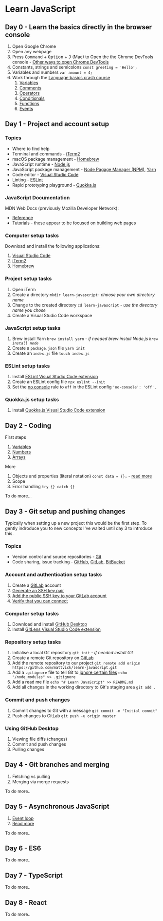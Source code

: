 # Learn JavaScript

## Day 0 - Learn the basics directly in the browser console

1. Open Google Chrome
1. Open any webpage
1. Press <kbd>Command</kbd> + <kbd>Option</kbd> + <kbd>J</kbd> (Mac) to Open the the Chrome DevTools console - [Other ways to open Chrome DevTools](https://developers.google.com/web/tools/chrome-devtools#open)
1. Constants, strings and semicolons `const greeting = 'Hello';`
1. Variables and numbers `var amount = 4;`
1. Work through the [Language basics crash course](https://developer.mozilla.org/en-US/docs/Learn/Getting_started_with_the_web/JavaScript_basics#language_basics_crash_course)
   1. [Variables](https://developer.mozilla.org/en-US/docs/Learn/Getting_started_with_the_web/JavaScript_basics#variables)
   1. [Comments](https://developer.mozilla.org/en-US/docs/Learn/Getting_started_with_the_web/JavaScript_basics#comments)
   1. [Operators](https://developer.mozilla.org/en-US/docs/Learn/Getting_started_with_the_web/JavaScript_basics#operators)
   1. [Conditionals](https://developer.mozilla.org/en-US/docs/Learn/Getting_started_with_the_web/JavaScript_basics#conditionals)
   1. [Functions](https://developer.mozilla.org/en-US/docs/Learn/Getting_started_with_the_web/JavaScript_basics#functions)
   1. [Events](https://developer.mozilla.org/en-US/docs/Learn/Getting_started_with_the_web/JavaScript_basics#events)

## Day 1 - Project and account setup

### Topics

* Where to find help
* Terminal and commands - [iTerm2](https://iterm2.com/)
* macOS package management - [Homebrew](https://brew.sh/)
* JavaScript runtime - [Node.js](https://nodejs.org/en/)
* JavaScript package management - [Node Pagage Manager (NPM)](https://www.npmjs.com/), [Yarn](https://yarnpkg.com/)
* Code editor - [Visual Studio Code](https://code.visualstudio.com/)
* Linting - [ESLint](https://eslint.org/)
* Rapid prototyping playground - [Quokka.js](https://quokkajs.com/)

### JavaScript Documentation

MDN Web Docs (previously Mozilla Developer Network):

* [Reference](https://developer.mozilla.org/en-US/docs/Web/JavaScript/Reference)
* [Tutorials](https://developer.mozilla.org/en-US/docs/Web/JavaScript#tutorials) - these appear to be focused on building web pages

### Computer setup tasks

Download and install the following applications:

1. [Visual Studio Code](https://code.visualstudio.com/)
1. [iTerm2](https://iterm2.com/)
1. [Homebrew](https://brew.sh/)

### Project setup tasks

1. Open iTerm
1. Create a directory `mkdir learn-javascript`- _choose your own directory name_
1. Change to the created directory `cd learn-javascript` - _use the directory name you chose_
1. Create a Visual Studio Code workspace

### JavaScript setup tasks

1. Brew install Yarn `brew install yarn` - _if needed brew install Node.js `brew install node`_
1. Create a `package.json` file `yarn init`
1. Create an `index.js` file `touch index.js`

### ESLint setup tasks

1. Install [ESLint Visual Studio Code extension](https://marketplace.visualstudio.com/items?itemName=dbaeumer.vscode-eslint)
1. Create an ESLint config file `npx eslint --init`
1. Set the [no console](https://eslint.org/docs/rules/no-console) rule to `off` in the ESLint config `'no-console': 'off',`

### Quokka.js setup tasks

1. Install [Quokka.js Visual Studio Code extension](https://marketplace.visualstudio.com/items?itemName=WallabyJs.quokka-vscode)

## Day 2 - Coding

First steps

1. [Variables](https://developer.mozilla.org/en-US/docs/Learn/JavaScript/First_steps/Variables)
1. [Numbers](https://developer.mozilla.org/en-US/docs/Learn/JavaScript/First_steps/Math)
1. [Arrays](https://developer.mozilla.org/en-US/docs/Learn/JavaScript/First_steps/Arrays)

More

1. Objects and properties (literal notation) `const data = {};` - [read more](https://developer.mozilla.org/en-US/docs/Web/JavaScript/Guide/Working_with_Objects)
1. Scope
1. Error handling `try {} catch {}`

To do more...

## Day 3 - Git setup and pushing changes

Typically when setting up a new project this would be the first step. To gently indroduce you to new concepts I've waited until day 3 to introduce this.

### Topics

* Version control and source repositories - [Git](https://git-scm.com/)
* Code sharing, issue tracking - [GitHub](https://github.com/), [GitLab](https://about.gitlab.com/), [BitBucket](https://bitbucket.org/)

### Account and authentication setup tasks

1. Create a [GitLab](https://about.gitlab.com/) account
1. [Generate an SSH key pair](https://docs.gitlab.com/ee/ssh/#generate-an-ssh-key-pair)
1. [Add the public SSH key to your GitLab account](https://docs.gitlab.com/ee/ssh/#add-an-ssh-key-to-your-gitlab-account)
1. [Verify that you can connect](https://docs.gitlab.com/ee/ssh/#verify-that-you-can-connect)

### Computer setup tasks

1. Download and install [GitHub Desktop](https://desktop.github.com/)
1. Install [GitLens Visual Studio Code extension](https://marketplace.visualstudio.com/items?itemName=eamodio.gitlens)

### Repository setup tasks

1. Initialise a local Git repository `git init` - _if needed install Git_
1. Create a remote Git repository on [GitLab](https://about.gitlab.com/)
1. Add the remote repository to our project `git remote add origin https://github.com/mattvick/learn-javascript.git`
1. Add a `.gitignore` file to tell Git to [ignore certain files](https://help.github.com/articles/ignoring-files/) `echo "/node_modules" >> .gitignore`
1. Add a read me file `echo "# Learn JavaScript" >> README.md`
1. Add all changes in the working directory to Git's staging area `git add .`

### Commit and push changes

1. Commit changes to Git with a message `git commit -m "Initial commit"`
1. Push changes to GitLab `git push -u origin master`

### Using GitHub Desktop

1. Viewing file diffs (changes) 
1. Commit and push changes
1. Pulling changes

## Day 4 - Git branches and merging

1. Fetching vs pulling
1. Merging via merge requests

To do more..

## Day 5 - Asynchronous JavaScript

1. [Event loop](https://www.youtube.com/watch?v=8aGhZQkoFbQ)
1. [Read more](https://developer.mozilla.org/en-US/docs/Learn/JavaScript/Asynchronous)

To do more..

## Day 6 - ES6

To do more..

## Day 7 - TypeScript

To do more..

## Day 8 - React

To do more..
